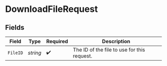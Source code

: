 # DownloadFileRequest


## Fields

| Field                                       | Type                                        | Required                                    | Description                                 |
| ------------------------------------------- | ------------------------------------------- | ------------------------------------------- | ------------------------------------------- |
| `FileID`                                    | *string*                                    | :heavy_check_mark:                          | The ID of the file to use for this request. |